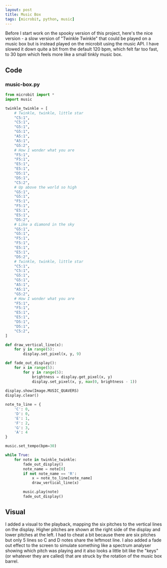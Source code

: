 ```yaml
---
layout: post
title: Music Box
tags: [microbit, python, music]
---
```


Before I start work on the spooky version of this project, here's the nice version - a slow version of "Twinkle Twinkle" that could 
be played on a music box but is instead played on the microbit using the music API. I have slowed it down quite a bit from the default 120 bpm,
which felt far too fast, to 30 bpm which feels more like a small tinkly music box.

## Code

### music-box.py

```python
from microbit import *
import music

twinkle_twinkle = [
    # Twinkle, twinkle, little star
    "C5:1",
    "C5:1",
    "G5:1",
    "G5:1",
    "A5:1",
    "A5:1",
    "G5:2",
    # How I wonder what you are
    "F5:1",
    "F5:1",
    "E5:1",
    "E5:1",
    "D5:1",
    "D5:1",
    "C5:2",
    # Up above the world so high
    "G5:1",
    "G5:1",
    "F5:1",
    "F5:1",
    "E5:1",
    "E5:1",
    "D5:2",
    # Like a diamond in the sky
    "G5:1",
    "G5:1",
    "F5:1",
    "F5:1",
    "E5:1",
    "E5:1",
    "D5:2",
    # Twinkle, twinkle, little star
    "C5:1",
    "C5:1",
    "G5:1",
    "G5:1",
    "A5:1",
    "A5:1",
    "G5:2",
    # How I wonder what you are
    "F5:1",
    "F5:1",
    "E5:1",
    "E5:1",
    "D5:1",
    "D5:1",
    "C5:2",
]

def draw_vertical_line(x):
    for y in range(5):
        display.set_pixel(x, y, 9)

def fade_out_display():
    for x in range(5):
        for y in range(5):
            brightness = display.get_pixel(x, y)
            display.set_pixel(x, y, max(0, brightness - 1))
            
display.show(Image.MUSIC_QUAVERS)
display.clear()

note_to_line = {
    'C': 0,
    'D': 0,
    'E': 1,
    'F': 2,
    'G': 3,
    'A': 4
}

music.set_tempo(bpm=30)

while True:
    for note in twinkle_twinkle:
        fade_out_display()
        note_name = note[0]
        if not note_name == 'R':
            x = note_to_line[note_name]
            draw_vertical_line(x)

        music.play(note)
        fade_out_display()

```

## Visual

I added a visual to the playback, mapping the six pitches to the vertical lines on the display. Higher pitches are shown at the right side of the display 
and lower pitches at the left. I had to cheat a bit because there are 
six pitches but only 5 lines so C and D notes share the leftmost line. I also added a fade out effect to the screen to simulate something 
like a spectrum analyser showing which pitch was playing and it also looks a little bit like the "keys" (or whatever they are called) that 
are struck by the rotation of the music box barrel.
